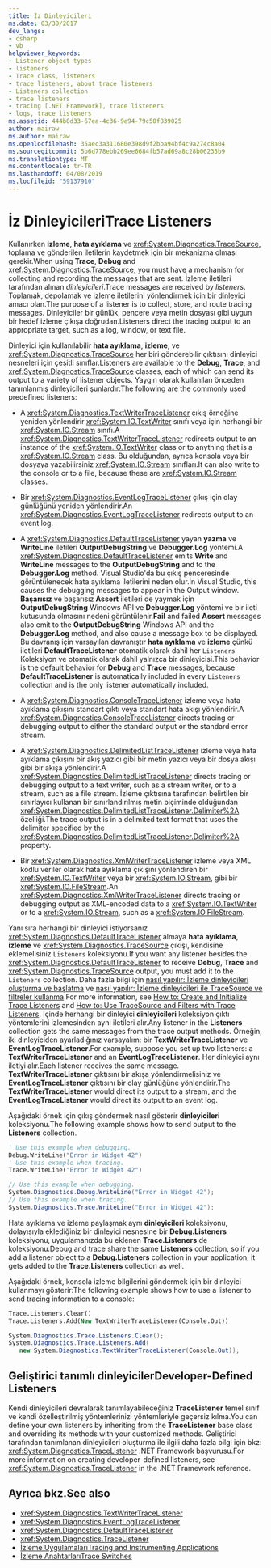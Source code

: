 ```yaml
---
title: İz Dinleyicileri
ms.date: 03/30/2017
dev_langs:
- csharp
- vb
helpviewer_keywords:
- Listener object types
- listeners
- Trace class, listeners
- trace listeners, about trace listeners
- Listeners collection
- trace listeners
- tracing [.NET Framework], trace listeners
- logs, trace listeners
ms.assetid: 444b0d33-67ea-4c36-9e94-79c50f839025
author: mairaw
ms.author: mairaw
ms.openlocfilehash: 35aec3a311680e398d9f2bba94bf4c9a274c8a04
ms.sourcegitcommit: 5b6d778ebb269ee6684fb57ad69a8c28b06235b9
ms.translationtype: MT
ms.contentlocale: tr-TR
ms.lasthandoff: 04/08/2019
ms.locfileid: "59137910"
---
```

# <a name="trace-listeners"></a><span data-ttu-id="f36e0-102">İz Dinleyicileri</span><span class="sxs-lookup"><span data-stu-id="f36e0-102">Trace Listeners</span></span>
<span data-ttu-id="f36e0-103">Kullanırken **izleme**, **hata ayıklama** ve <xref:System.Diagnostics.TraceSource>, toplama ve gönderilen iletilerin kaydetmek için bir mekanizma olması gerekir.</span><span class="sxs-lookup"><span data-stu-id="f36e0-103">When using **Trace**, **Debug** and <xref:System.Diagnostics.TraceSource>, you must have a mechanism for collecting and recording the messages that are sent.</span></span> <span data-ttu-id="f36e0-104">İzleme iletileri tarafından alınan *dinleyicileri*.</span><span class="sxs-lookup"><span data-stu-id="f36e0-104">Trace messages are received by *listeners*.</span></span> <span data-ttu-id="f36e0-105">Toplamak, depolamak ve izleme iletilerini yönlendirmek için bir dinleyici amacı olan.</span><span class="sxs-lookup"><span data-stu-id="f36e0-105">The purpose of a listener is to collect, store, and route tracing messages.</span></span> <span data-ttu-id="f36e0-106">Dinleyiciler bir günlük, pencere veya metin dosyası gibi uygun bir hedef izleme çıkışa doğrudan.</span><span class="sxs-lookup"><span data-stu-id="f36e0-106">Listeners direct the tracing output to an appropriate target, such as a log, window, or text file.</span></span>  
  
 <span data-ttu-id="f36e0-107">Dinleyici için kullanılabilir **hata ayıklama**, **izleme**, ve <xref:System.Diagnostics.TraceSource> her biri gönderebilir çıktısını dinleyici nesneleri için çeşitli sınıflar.</span><span class="sxs-lookup"><span data-stu-id="f36e0-107">Listeners are available to the **Debug**, **Trace**, and <xref:System.Diagnostics.TraceSource> classes, each of which can send its output to a variety of listener objects.</span></span> <span data-ttu-id="f36e0-108">Yaygın olarak kullanılan önceden tanımlanmış dinleyicileri şunlardır:</span><span class="sxs-lookup"><span data-stu-id="f36e0-108">The following are the commonly used predefined listeners:</span></span>  
  
-   <span data-ttu-id="f36e0-109">A <xref:System.Diagnostics.TextWriterTraceListener> çıkış örneğine yeniden yönlendirir <xref:System.IO.TextWriter> sınıfı veya için herhangi bir <xref:System.IO.Stream> sınıfı.</span><span class="sxs-lookup"><span data-stu-id="f36e0-109">A <xref:System.Diagnostics.TextWriterTraceListener> redirects output to an instance of the <xref:System.IO.TextWriter> class or to anything that is a <xref:System.IO.Stream> class.</span></span> <span data-ttu-id="f36e0-110">Bu olduğundan, ayrıca konsola veya bir dosyaya yazabilirsiniz <xref:System.IO.Stream> sınıfları.</span><span class="sxs-lookup"><span data-stu-id="f36e0-110">It can also write to the console or to a file, because these are <xref:System.IO.Stream> classes.</span></span>  
  
-   <span data-ttu-id="f36e0-111">Bir <xref:System.Diagnostics.EventLogTraceListener> çıkış için olay günlüğünü yeniden yönlendirir.</span><span class="sxs-lookup"><span data-stu-id="f36e0-111">An <xref:System.Diagnostics.EventLogTraceListener> redirects output to an event log.</span></span>  
  
-   <span data-ttu-id="f36e0-112">A <xref:System.Diagnostics.DefaultTraceListener> yayan **yazma** ve **WriteLine** iletileri **OutputDebugString** ve **Debugger.Log** yöntemi.</span><span class="sxs-lookup"><span data-stu-id="f36e0-112">A <xref:System.Diagnostics.DefaultTraceListener> emits **Write** and **WriteLine** messages to the **OutputDebugString** and to the **Debugger.Log** method.</span></span> <span data-ttu-id="f36e0-113">Visual Studio'da bu çıkış penceresinde görüntülenecek hata ayıklama iletilerini neden olur.</span><span class="sxs-lookup"><span data-stu-id="f36e0-113">In Visual Studio, this causes the debugging messages to appear in the Output window.</span></span> <span data-ttu-id="f36e0-114">**Başarısız** ve başarısız **Assert** iletileri de yaymak için **OutputDebugString** Windows API ve **Debugger.Log** yöntemi ve bir ileti kutusunda olmasını nedeni görüntülenir.</span><span class="sxs-lookup"><span data-stu-id="f36e0-114">**Fail** and failed **Assert** messages also emit to the **OutputDebugString** Windows API and the **Debugger.Log** method, and also cause a message box to be displayed.</span></span> <span data-ttu-id="f36e0-115">Bu davranış için varsayılan davranıştır **hata ayıklama** ve **izleme** çünkü iletileri **DefaultTraceListener** otomatik olarak dahil her `Listeners` Koleksiyon ve otomatik olarak dahil yalnızca bir dinleyicisi.</span><span class="sxs-lookup"><span data-stu-id="f36e0-115">This behavior is the default behavior for **Debug** and **Trace** messages, because **DefaultTraceListener** is automatically included in every `Listeners` collection and is the only listener automatically included.</span></span>  
  
-   <span data-ttu-id="f36e0-116">A <xref:System.Diagnostics.ConsoleTraceListener> izleme veya hata ayıklama çıkışını standart çıktı veya standart hata akışı yönlendirir.</span><span class="sxs-lookup"><span data-stu-id="f36e0-116">A <xref:System.Diagnostics.ConsoleTraceListener> directs tracing or debugging output to either the standard output or the standard error stream.</span></span>  
  
-   <span data-ttu-id="f36e0-117">A <xref:System.Diagnostics.DelimitedListTraceListener> izleme veya hata ayıklama çıkışını bir akış yazıcı gibi bir metin yazıcı veya bir dosya akışı gibi bir akışa yönlendirir.</span><span class="sxs-lookup"><span data-stu-id="f36e0-117">A <xref:System.Diagnostics.DelimitedListTraceListener> directs tracing or debugging output to a text writer, such as a stream writer, or to a stream, such as a file stream.</span></span> <span data-ttu-id="f36e0-118">İzleme çıktısına tarafından belirtilen bir sınırlayıcı kullanan bir sınırlandırılmış metin biçiminde olduğundan <xref:System.Diagnostics.DelimitedListTraceListener.Delimiter%2A> özelliği.</span><span class="sxs-lookup"><span data-stu-id="f36e0-118">The trace output is in a delimited text format that uses the delimiter specified by the <xref:System.Diagnostics.DelimitedListTraceListener.Delimiter%2A> property.</span></span>  
  
-   <span data-ttu-id="f36e0-119">Bir <xref:System.Diagnostics.XmlWriterTraceListener> izleme veya XML kodlu veriler olarak hata ayıklama çıkışını yönlendiren bir <xref:System.IO.TextWriter> veya bir <xref:System.IO.Stream>, gibi bir <xref:System.IO.FileStream>.</span><span class="sxs-lookup"><span data-stu-id="f36e0-119">An <xref:System.Diagnostics.XmlWriterTraceListener> directs tracing or debugging output as XML-encoded data to a <xref:System.IO.TextWriter> or to a <xref:System.IO.Stream>, such as a <xref:System.IO.FileStream>.</span></span>  
  
 <span data-ttu-id="f36e0-120">Yanı sıra herhangi bir dinleyici istiyorsanız <xref:System.Diagnostics.DefaultTraceListener> almaya **hata ayıklama**, **izleme** ve <xref:System.Diagnostics.TraceSource> çıkışı, kendisine eklemelisiniz `Listeners` koleksiyonu.</span><span class="sxs-lookup"><span data-stu-id="f36e0-120">If you want any listener besides the <xref:System.Diagnostics.DefaultTraceListener> to receive **Debug**, **Trace** and <xref:System.Diagnostics.TraceSource> output, you must add it to the `Listeners` collection.</span></span> <span data-ttu-id="f36e0-121">Daha fazla bilgi için [nasıl yapılır: İzleme dinleyicileri oluşturma ve başlatma](../../../docs/framework/debug-trace-profile/how-to-create-and-initialize-trace-listeners.md) ve [nasıl yapılır: İzleme dinleyicileri ile TraceSource ve filtreler kullanma](../../../docs/framework/debug-trace-profile/how-to-use-tracesource-and-filters-with-trace-listeners.md).</span><span class="sxs-lookup"><span data-stu-id="f36e0-121">For more information, see [How to: Create and Initialize Trace Listeners](../../../docs/framework/debug-trace-profile/how-to-create-and-initialize-trace-listeners.md) and [How to: Use TraceSource and Filters with Trace Listeners](../../../docs/framework/debug-trace-profile/how-to-use-tracesource-and-filters-with-trace-listeners.md).</span></span> <span data-ttu-id="f36e0-122">İçinde herhangi bir dinleyici **dinleyicileri** koleksiyon çıktı yöntemlerini izlemesinden aynı iletileri alır.</span><span class="sxs-lookup"><span data-stu-id="f36e0-122">Any listener in the **Listeners** collection gets the same messages from the trace output methods.</span></span> <span data-ttu-id="f36e0-123">Örneğin, iki dinleyiciden ayarladığınız varsayalım: bir **TextWriterTraceListener** ve **EventLogTraceListener**.</span><span class="sxs-lookup"><span data-stu-id="f36e0-123">For example, suppose you set up two listeners: a **TextWriterTraceListener** and an **EventLogTraceListener**.</span></span> <span data-ttu-id="f36e0-124">Her dinleyici aynı iletiyi alır.</span><span class="sxs-lookup"><span data-stu-id="f36e0-124">Each listener receives the same message.</span></span> <span data-ttu-id="f36e0-125">**TextWriterTraceListener** çıktısını bir akışa yönlendirmelisiniz ve **EventLogTraceListener** çıktısını bir olay günlüğüne yönlendirir.</span><span class="sxs-lookup"><span data-stu-id="f36e0-125">The **TextWriterTraceListener** would direct its output to a stream, and the **EventLogTraceListener** would direct its output to an event log.</span></span>  
  
 <span data-ttu-id="f36e0-126">Aşağıdaki örnek için çıkış göndermek nasıl gösterir **dinleyicileri** koleksiyonu.</span><span class="sxs-lookup"><span data-stu-id="f36e0-126">The following example shows how to send output to the **Listeners** collection.</span></span>  
  
```vb  
' Use this example when debugging.  
Debug.WriteLine("Error in Widget 42")  
' Use this example when tracing.  
Trace.WriteLine("Error in Widget 42")  
```  
  
```csharp  
// Use this example when debugging.  
System.Diagnostics.Debug.WriteLine("Error in Widget 42");  
// Use this example when tracing.  
System.Diagnostics.Trace.WriteLine("Error in Widget 42");  
```  
  
 <span data-ttu-id="f36e0-127">Hata ayıklama ve izleme paylaşmak aynı **dinleyicileri** koleksiyonu, dolayısıyla eklediğiniz bir dinleyici nesnesine bir **Debug.Listeners** koleksiyonu, uygulamanızda bu eklenen **Trace.Listeners** de koleksiyonu.</span><span class="sxs-lookup"><span data-stu-id="f36e0-127">Debug and trace share the same **Listeners** collection, so if you add a listener object to a **Debug.Listeners** collection in your application, it gets added to the **Trace.Listeners** collection as well.</span></span>  
  
 <span data-ttu-id="f36e0-128">Aşağıdaki örnek, konsola izleme bilgilerini göndermek için bir dinleyici kullanmayı gösterir:</span><span class="sxs-lookup"><span data-stu-id="f36e0-128">The following example shows how to use a listener to send tracing information to a console:</span></span>  
  
```vb  
Trace.Listeners.Clear()  
Trace.Listeners.Add(New TextWriterTraceListener(Console.Out))  
```  
  
```csharp  
System.Diagnostics.Trace.Listeners.Clear();  
System.Diagnostics.Trace.Listeners.Add(  
   new System.Diagnostics.TextWriterTraceListener(Console.Out));  
```  
  
## <a name="developer-defined-listeners"></a><span data-ttu-id="f36e0-129">Geliştirici tanımlı dinleyiciler</span><span class="sxs-lookup"><span data-stu-id="f36e0-129">Developer-Defined Listeners</span></span>  
 <span data-ttu-id="f36e0-130">Kendi dinleyicileri devralarak tanımlayabileceğiniz **TraceListener** temel sınıf ve kendi özelleştirilmiş yöntemlerinizi yöntemleriyle geçersiz kılma.</span><span class="sxs-lookup"><span data-stu-id="f36e0-130">You can define your own listeners by inheriting from the **TraceListener** base class and overriding its methods with your customized methods.</span></span> <span data-ttu-id="f36e0-131">Geliştirici tarafından tanımlanan dinleyicileri oluşturma ile ilgili daha fazla bilgi için bkz: <xref:System.Diagnostics.TraceListener> .NET Framework başvurusu.</span><span class="sxs-lookup"><span data-stu-id="f36e0-131">For more information on creating developer-defined listeners, see <xref:System.Diagnostics.TraceListener> in the .NET Framework reference.</span></span>  
  
## <a name="see-also"></a><span data-ttu-id="f36e0-132">Ayrıca bkz.</span><span class="sxs-lookup"><span data-stu-id="f36e0-132">See also</span></span>

- <xref:System.Diagnostics.TextWriterTraceListener>
- <xref:System.Diagnostics.EventLogTraceListener>
- <xref:System.Diagnostics.DefaultTraceListener>
- <xref:System.Diagnostics.TraceListener>
- [<span data-ttu-id="f36e0-133">İzleme Uygulamaları</span><span class="sxs-lookup"><span data-stu-id="f36e0-133">Tracing and Instrumenting Applications</span></span>](../../../docs/framework/debug-trace-profile/tracing-and-instrumenting-applications.md)
- [<span data-ttu-id="f36e0-134">İzleme Anahtarları</span><span class="sxs-lookup"><span data-stu-id="f36e0-134">Trace Switches</span></span>](../../../docs/framework/debug-trace-profile/trace-switches.md)
